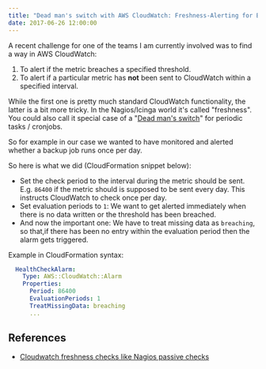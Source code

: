 ```yaml
---
title: "Dead man's switch with AWS CloudWatch: Freshness-Alerting for Backups and Co"
date: 2017-06-26 12:00:00
---
```


A recent challenge for one of the teams I am currently involved was to find a way in AWS CloudWatch:

1. To alert if the metric breaches a specified threshold.
2. To alert if a particular metric has **not** been sent to CloudWatch within a specified interval.

While the first one is pretty much standard CloudWatch functionality, the latter is a bit more tricky. In the Nagios/Icinga world it's called "freshness". You could also call it special case of a "[Dead man's switch](https://en.wikipedia.org/wiki/Dead_man%27s_switch)" for periodic tasks / cronjobs.

 So for example in our case we wanted to have monitored and alerted whether a backup job runs once per day.
 
So here is what we did (CloudFormation snippet below):

- Set the check period to the interval during the metric should be sent. E.g. `86400` if the metric should is supposed to be sent every day. This instructs CloudWatch to check once per day.
- Set evaluation periods to `1`: We want to get alerted immediately when there is no data written or the threshold has been breached. 
- And now the important one: We have to treat missing data as `breaching`, so that,if there has been no entry within the evaluation period then the alarm gets triggered.

Example in CloudFormation syntax:
```yaml
  HealthCheckAlarm:
    Type: AWS::CloudWatch::Alarm
    Properties:
      Period: 86400
      EvaluationPeriods: 1
      TreatMissingData: breaching
      ...
```

## References

 - [Cloudwatch freshness checks like Nagios passive checks](https://serverfault.com/questions/743190/cloudwatch-freshness-checks-like-nagios-passive-checks)